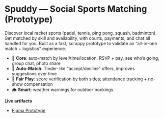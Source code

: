 # Spuddy — Social Sports Matching (Prototype)

Discover local racket sports (padel, tennis, ping pong, squash, badminton). Get matched by skill and availability, with courts, payments, and chat all handled for you. Built as a fast, scrappy prototype to validate an “all-in-one match + logistics” experience.

- 🎯 **Core**: auto-match by level/time/location, RSVP + pay, see who’s going, group chat, photo share
- 🔁 **Auto-Match**: Tinder-like “accept/decline” offers, improves suggestions over time
- 🧠 **Fair Play**: score verification by both sides; attendance tracking + no-show compensation
- 🌦️ **Smart**: weather warnings for outdoor bookings

**Live artifacts**
- [Figma Prototype](https://www.figma.com/design/3H29LNH2YcWBWwBxEUUuTu/Spuddy?node-id=477-1683&t=TREFoOY6hjG5CeAF-1)  
